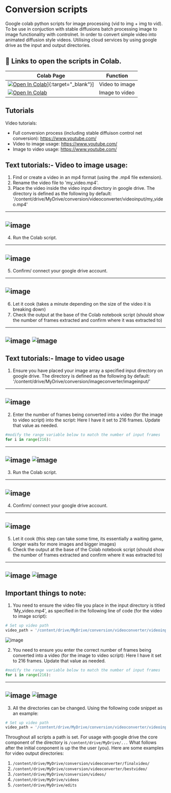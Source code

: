 # Conversion scripts
Google colab python scripts for image processing (vid to img + img to vid). To be use in conjuction with stable diffusions batch processing image to image functionality with controlnet. In order to convert simple video into animated diffusion style videos. Utilising cloud services by using google drive as the input and output directories.

## 🦒 Links to open the scripts in Colab.

| Colab Page | Function
| --- | --- |
[![Open In Colab](https://colab.research.google.com/assets/colab-badge.svg)](https://colab.research.google.com/github/redrawjam/mediaconversion/blob/main/Video_to_Image_Array_JRR.ipynb)]{:target="_blank"}] | Video to image
[![Open In Colab](https://colab.research.google.com/assets/colab-badge.svg)](https://colab.research.google.com/github/redrawjam/mediaconversion/blob/main/Image_Array_to_Video_JRR.ipynb) | Image to video

## Tutorials
Video tutorials:
- Full conversion process (including stable diffuison control net conversion): https://www.youtube.com/
- Video to image usage: https://www.youtube.com/
- Image to video usage: https://www.youtube.com/

## Text tutorials:- Video to image usage:
1) Find or create a video in an mp4 format (using the .mp4 file extension).
2) Rename the video file to 'my_video.mp4'.
3) Place the video inside the video input directory in google drive. The directory is defined as the following by default: '/content/drive/MyDrive/conversion/videoconverter/videoinput/my_video.mp4'
---
![image](https://github.com/redrawjam/videotoimage/assets/34511774/7982c0b8-0e42-4af1-ae6e-e17ca54a65bc)
---
4) Run the Colab script.
---
![image](https://github.com/redrawjam/videotoimage/assets/34511774/64e6c13e-74d3-4ff3-b83d-96165dba3b67)
---
5) Confirm/ connect your google drive account.
---
![image](https://github.com/redrawjam/videotoimage/assets/34511774/0b62df44-55fa-45bc-b5d2-5a3252e50237)
---
6) Let it cook (takes a minute depending on the size of the video it is breaking down)
7) Check the output at the base of the Colab notebook script (should show the number of frames extracted and confirm where it was extracted to)
---
![image](https://github.com/redrawjam/videotoimage/assets/34511774/8de717c1-e6b7-4d57-b679-b6941fddef05)
![image](https://github.com/redrawjam/videotoimage/assets/34511774/33ea1b81-74ef-4e19-80d7-875b3631ea8f)
---

## Text tutorials:- Image to video usage
1) Ensure you have placed your image array a specified input directory on google drive. The directory is defined as the following by default: '/content/drive/MyDrive/conversion/imageconverter/imageinput/'
---
![image](https://github.com/redrawjam/videotoimage/assets/34511774/37d9f274-16e8-42c5-9878-6bd8f952890d)
--- 
2) Enter the number of frames being converted into a video (for the image to video script) into the script:
Here I have it set to 216 frames. Update that value as needed.
```py
#modify the range variable below to match the number of input frames
for i in range(216):
```
---
![image](https://github.com/redrawjam/videotoimage/assets/34511774/4157171c-16e5-4515-9a48-5db2f2315936)
![image](https://github.com/redrawjam/videotoimage/assets/34511774/ac1f5802-7c4a-49ec-9d2f-c8fd9562e07f)
---
3) Run the Colab script.
---
![image](https://github.com/redrawjam/videotoimage/assets/34511774/d1556fa0-f958-451e-bacf-4b8d0bb90f1d)
---
4) Confirm/ connect your google drive account.
---
![image](https://github.com/redrawjam/videotoimage/assets/34511774/0b62df44-55fa-45bc-b5d2-5a3252e50237)
---
5) Let it cook (this step can take some time, its essentially a waiting game, longer waits for more images and bigger images)
6) Check the output at the base of the Colab notebook script (should show the number of frames extracted and confirm where it was extracted to)
---
![image](https://github.com/redrawjam/videotoimage/assets/34511774/68c62c70-1cdb-42ab-9cf1-47523f711b4c)
![image](https://github.com/redrawjam/videotoimage/assets/34511774/b59b57a3-0d9e-4de8-a8bf-58d2eb52ac70)
---


## Important things to note: 

1) You need to ensure the video file you place in the input directory is titled 'My_video.mp4', as specified in the following line of code (for the video to image script):
```py
# Set up video path
video_path = '/content/drive/MyDrive/conversion/videoconverter/videoinput/my_video.mp4'
```
![image](https://github.com/redrawjam/videotoimage/assets/34511774/4768ae5b-5cf9-463e-80f0-750e1a2fea52)

2) You need to ensure you enter the correct number of frames being converted into a video (for the image to video script):
Here I have it set to 216 frames. Update that value as needed.
```py
#modify the range variable below to match the number of input frames
for i in range(216):
```
---
![image](https://github.com/redrawjam/videotoimage/assets/34511774/4157171c-16e5-4515-9a48-5db2f2315936)
![image](https://github.com/redrawjam/videotoimage/assets/34511774/ac1f5802-7c4a-49ec-9d2f-c8fd9562e07f)
---
3) All the directories can be changed. Using the following code snippet as an example:
```py
# Set up video path
video_path = '/content/drive/MyDrive/conversion/videoconverter/videoinput/my_video.mp4'
```

Throughout all scripts a path is set. For usage with google drive the core component of the directory is `/content/drive/MyDrive/...` 
What follows after the initial conponent is up the the user (you). Here are some examples for video output directories:
1) `/content/drive/MyDrive/conversion/videoconverter/finalvideo/`
2) `/content/drive/MyDrive/conversion/videoconverter/bestvideo/`
4) `/content/drive/MyDrive/conversion/videos/`
5) `/content/drive/MyDrive/videos`
6) `/content/drive/MyDrive/edits`


